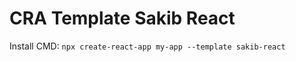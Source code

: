 # CRA Template Sakib React

<span>
  <span>Install CMD: </span>
  <code>npx create-react-app my-app --template sakib-react </code>  
</span>
